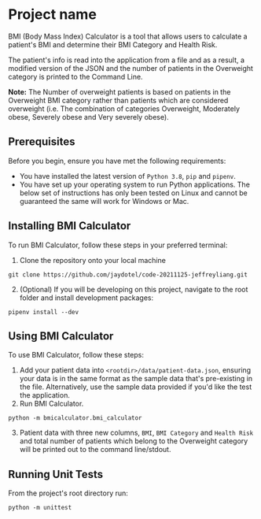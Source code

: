 # Project name

BMI (Body Mass Index) Calculator is a tool that allows users to calculate a patient's BMI and determine their BMI Category and Health Risk.

The patient's info is read into the application from a file and as a result, a modified version of the JSON and the number of patients in the Overweight category is printed to the Command Line.

**Note:** The Number of overweight patients is based on patients in the Overweight BMI category rather than patients which are considered overweight (i.e. The combination of categories Overweight, Moderately obese, Severely obese and Very severely obese).

## Prerequisites

Before you begin, ensure you have met the following requirements:

* You have installed the latest version of `Python 3.8`, `pip` and `pipenv`.
* You have set up your operating system to run Python applications. The below set of instructions has only been tested on Linux and cannot be guaranteed the same will work for Windows or Mac.

## Installing BMI Calculator

To run BMI Calculator, follow these steps in your preferred terminal:

1. Clone the repository onto your local machine

`git clone https://github.com/jaydotel/code-20211125-jeffreyliang.git`

2. (Optional) If you will be developing on this project, navigate to the root folder and install development packages:
    
`pipenv install --dev`

## Using BMI Calculator

To use BMI Calculator, follow these steps:

1. Add your patient data into `<rootdir>/data/patient-data.json`, ensuring your data is in the same format as the sample data that's pre-existing in the file. Alternatively, use the sample data provided if you'd like the test the application.
2. Run BMI Calculator.

`python -m bmicalculator.bmi_calculator`

3. Patient data with three new columns, `BMI`, `BMI Category` and `Health Risk` and total number of patients which belong to the Overweight category will be printed out to the command line/stdout.

## Running Unit Tests

From the project's root directory run:

`python -m unittest`
